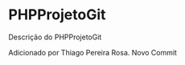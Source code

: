 PHPProjetoGit
=============

Descrição do PHPProjetoGit

Adicionado por Thiago Pereira Rosa. Novo Commit
